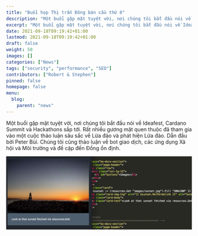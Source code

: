 ```yaml
---
title: "Buổi họp Thị trấn Đông bán cầu thứ 8"
description: "Một buổi gặp mặt tuyệt vời, nơi chúng tôi bắt đầu nói về Ideafest, Cardano Summit và Hackathons sắp tới"
excerpt: "Một buổi gặp mặt tuyệt vời, nơi chúng tôi bắt đầu nói về Ideafest, Cardano Summit và Hackathons sắp tới."
date: 2021-09-18T09:19:42+01:00
lastmod: 2021-09-18T09:19:42+01:00
draft: false
weight: 50
images: []
categories: ["News"]
tags: ["security", "performance", "SEO"]
contributors: ["Robert & Stephen"]
pinned: false
homepage: false
menu:
  blog:
    parent: "news"
---
```


Một buổi gặp mặt tuyệt vời, nơi chúng tôi bắt đầu nói về Ideafest, Cardano Summit và Hackathons sắp tới. Rất nhiều gương mặt quen thuộc đã tham gia vào một cuộc thảo luận sâu sắc về Lừa đảo và phát hiện Lừa đảo. Dẫn đầu bởi Peter Bùi. Chúng tôi cũng thảo luận về bot giao dịch, các ứng dụng Xã hội và Môi trường và đề cập đến Đồng ổn định.

![Image](featured-sunset-get.jpg "Sunset")
